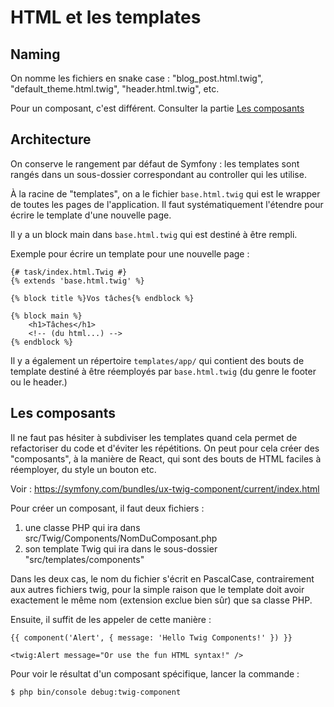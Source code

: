 # HTML et les templates

## Naming

On nomme les fichiers en snake case : "blog_post.html.twig", "default_theme.html.twig", "header.html.twig", etc.

Pour un composant, c'est différent. Consulter la partie [Les composants](#les-composants)

## Architecture

On conserve le rangement par défaut de Symfony : les templates sont rangés dans un sous-dossier correspondant au controller qui les utilise.

À la racine de "templates", on a le fichier `base.html.twig` qui est le wrapper de toutes les pages de l'application. Il faut systématiquement l'étendre pour écrire le template d'une nouvelle page.

Il y a un block main dans `base.html.twig` qui est destiné à être rempli.

Exemple pour écrire un template pour une nouvelle page :
```twig
{# task/index.html.Twig #}
{% extends 'base.html.twig' %}

{% block title %}Vos tâches{% endblock %}

{% block main %}
    <h1>Tâches</h1>
    <!-- (du html...) -->
{% endblock %}
```

Il y a également un répertoire `templates/app/` qui contient des bouts de template destiné à être réemployés par `base.html.twig` (du genre le footer ou le header.)

## Les composants

Il ne faut pas hésiter à subdiviser les templates quand cela permet de refactoriser du code et d'éviter les répétitions. On peut pour cela créer des "composants", à la manière de React, qui sont des bouts de HTML faciles à réemployer, du style un bouton etc.

Voir : https://symfony.com/bundles/ux-twig-component/current/index.html

Pour créer un composant, il faut deux fichiers :
1. une classe PHP qui ira dans src/Twig/Components/NomDuComposant.php
2. son template Twig qui ira dans le sous-dossier "src/templates/components" 

Dans les deux cas, le nom du fichier s'écrit en PascalCase, contrairement aux autres fichiers twig, pour la simple raison que le template doit avoir exactement le même nom (extension exclue bien sûr) que sa classe PHP.

Ensuite, il suffit de les appeler de cette manière :

```twig
{{ component('Alert', { message: 'Hello Twig Components!' }) }}

<twig:Alert message="Or use the fun HTML syntax!" />
```

Pour voir le résultat d'un composant spécifique, lancer la commande :
```bash
$ php bin/console debug:twig-component
```